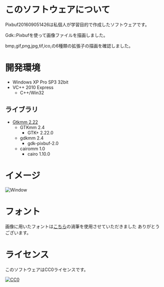 ﻿# このソフトウェアについて #

Pixbuf201609051426は私個人が学習目的で作成したソフトウェアです。

Gdk::Pixbufを使って画像ファイルを描画しました。

bmp,gif,png,jpg,tif,ico,の6種類の拡張子の描画を確認しました。

# 開発環境 #

* Windows XP Pro SP3 32bit
* VC++ 2010 Express
    * C++/Win32

## ライブラリ ##

* [Gtkmm 2.22](http://ftp.gnome.org/pub/GNOME/binaries/win32/gtkmm/2.22/gtkmm-win32-devel-2.22.0-2.exe)
    * GTKmm 2.4
        * GTK+ 2.22.0
    * gdkmm 2.4
        * gdk-pixbuf-2.0
    * cairomm 1.0
        * cairo 1.10.0

# イメージ #

![Window](https://cdn-ak.f.st-hatena.com/images/fotolife/y/ytyaru/20160906/20160906074317.png)

# フォント #

画像に用いたフォントは[こちら](http://www.geocities.jp/o030b/ainezunouzu/)の渦筆を使用させていただきました
ありがとうございます。

# ライセンス #

このソフトウェアはCC0ライセンスです。

[![CC0](http://i.creativecommons.org/p/zero/1.0/88x31.png "CC0")](http://creativecommons.org/publicdomain/zero/1.0/deed.ja)
